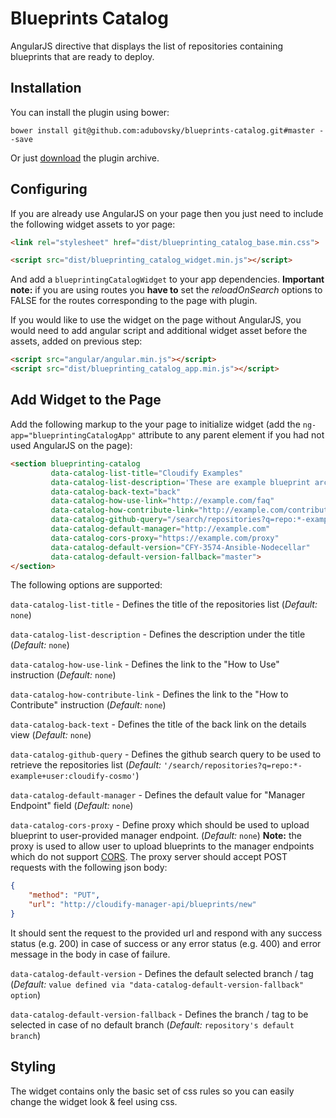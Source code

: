 # Blueprints Catalog

AngularJS directive that displays the list of repositories containing blueprints that are ready to deploy.

## Installation

You can install the plugin using bower:

```shell
bower install git@github.com:adubovsky/blueprints-catalog.git#master --save
```

Or just [download](https://github.com/adubovsky/blueprints-catalog/archive/master.zip) the plugin archive.

## Configuring

If you are already use AngularJS on your page then you just need to include the following widget assets to yor page:
```html
<link rel="stylesheet" href="dist/blueprinting_catalog_base.min.css">

<script src="dist/blueprinting_catalog_widget.min.js"></script>
```
And add a `blueprintingCatalogWidget` to your app dependencies. 
__Important note:__ if you are using routes you __have to__ set the _reloadOnSearch_ options to FALSE for the routes corresponding to the page with plugin.

If you would like to use the widget on the page without AngularJS, you would need to add angular script and additional widget asset before the assets, added on previous step:
```html
<script src="angular/angular.min.js"></script>
<script src="dist/blueprinting_catalog_app.min.js"></script>
```

## Add Widget to the Page

Add the following markup to the your page to initialize widget (add the `ng-app="blueprintingCatalogApp"` attribute to any parent element if you had not used AngularJS on the page):
```html
<section blueprinting-catalog
         data-catalog-list-title="Cloudify Examples"
         data-catalog-list-description='These are example blueprint archives that are ready to deploy. Click on "Upload to Manager" to publish to an existing manager and create a deployment now, or you can download and customize to your needs. Click on the "Source" to see the source at GitHub. Click on the name of the blueprint for more information about what it does.'
         data-catalog-back-text="back"
         data-catalog-how-use-link="http://example.com/faq"
         data-catalog-how-contribute-link="http://example.com/contribute"
         data-catalog-github-query="/search/repositories?q=repo:*-example+user:cloudify-examples"
         data-catalog-default-manager="http://example.com"
         data-catalog-cors-proxy="https://example.com/proxy"
         data-catalog-default-version="CFY-3574-Ansible-Nodecellar"
         data-catalog-default-version-fallback="master">
</section>
```
The following options are supported:

`data-catalog-list-title` - Defines the title of the repositories list (_Default:_ `none`)

`data-catalog-list-description` - Defines the description under the title (_Default:_ `none`)

`data-catalog-how-use-link` - Defines the link to the "How to Use" instruction (_Default:_ `none`)

`data-catalog-how-contribute-link` - Defines the link to the "How to Contribute" instruction (_Default:_ `none`)

`data-catalog-back-text` - Defines the title of the back link on the details view (_Default:_ `none`)

`data-catalog-github-query` - Defines the github search query to be used to retrieve the repositories list (_Default:_ `'/search/repositories?q=repo:*-example+user:cloudify-cosmo'`)

`data-catalog-default-manager` - Defines the default value for "Manager Endpoint" field (_Default:_ `none`)

`data-catalog-cors-proxy` - Define proxy which should be used to upload blueprint to user-provided manager endpoint. (_Default:_ `none`)
__Note:__ the proxy is used to allow user to upload blueprints to the manager endpoints which do not support [CORS](https://developer.mozilla.org/en-US/docs/Web/HTTP/Access_control_CORS).
The proxy server should accept POST requests with the following json body:

```json
{
    "method": "PUT",
    "url": "http://cloudify-manager-api/blueprints/new"
}
```

It should sent the request to the provided url and respond with any success status (e.g. 200) in case of success or any error status (e.g. 400) and error message in the body in case of failure.

`data-catalog-default-version` - Defines the default selected branch / tag (_Default:_ `value defined via "data-catalog-default-version-fallback" option`)

`data-catalog-default-version-fallback` - Defines the branch / tag to be selected in case of no default branch (_Default:_ `repository's default branch`)

## Styling

The widget contains only the basic set of css rules so you can easily change the widget look & feel using css.
